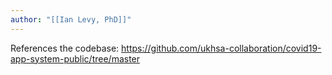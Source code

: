 ```yaml
---
author: "[[Ian Levy, PhD]]"
---
```

References the codebase: https://github.com/ukhsa-collaboration/covid19-app-system-public/tree/master
